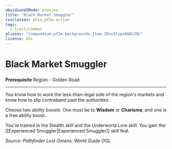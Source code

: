 ```yaml
---
obsidianUIMode: preview
title: "Black Market Smuggler"
cssclasses: pf2e,pf2e-action
tags:
  - trait/common
aliases: "Compendium.pf2e.backgrounds.Item.I0vuIFypx8ADSJQC"
license: OGL
---
```

# Black Market Smuggler

### 






**Prerequisite** Region - Golden Road

* * *

You know how to work the less-than-legal side of the region's markets and know how to slip contraband past the authorities.

Choose two ability boosts. One must be to **Wisdom** or **Charisma**, and one is a free ability boost.

You're trained in the Stealth skill and the Underworld Lore skill. You gain the [[Experienced Smuggler|Experienced Smuggler]] skill feat.

*Source: Pathfinder Lost Omens: World Guide*
*OGL*